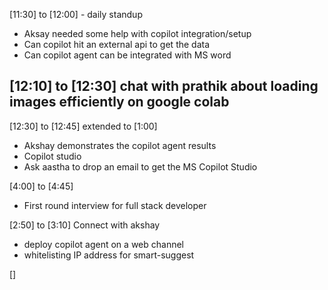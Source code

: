 [11:30] to [12:00] - daily standup
  - Aksay needed some help with copilot integration/setup
  - Can copilot hit an external api to get the data
  - Can copilot agent can be integrated with MS word

[12:10] to [12:30] chat with prathik about loading images efficiently on google colab
  - 

[12:30] to [12:45] extended to [1:00]
  - Akshay demonstrates the copilot agent results
  - Copilot studio
  - Ask aastha to drop an email to get the MS Copilot Studio

[4:00] to [4:45]
  - First round interview for full stack developer

[2:50] to [3:10] Connect with akshay
  - deploy copilot agent on a web channel
  - whitelisting IP address for smart-suggest


[]
